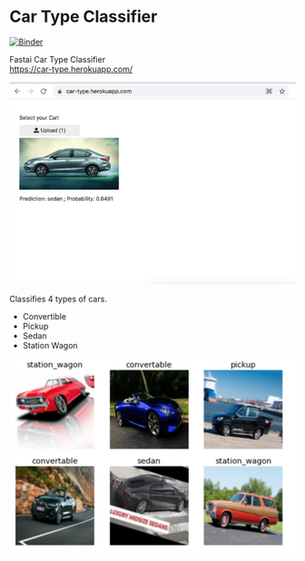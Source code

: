 # Car Type Classifier
[![Binder](https://mybinder.org/badge_logo.svg)](https://mybinder.org/v2/gh/Aravinda89/bear_app/HEAD?urlpath=%2Fvoila%2Frender%2FBear_App.ipynb)
 
Fastai Car Type Classifier    
https://car-type.herokuapp.com/

![Alt Text](https://github.com/Aravinda89/car_type_recognition/blob/main/car_type.gif)


Classifies 4 types of cars.
* Convertible
* Pickup
* Sedan
* Station Wagon

![Alt Text](https://github.com/Aravinda89/car_type_recognition/blob/main/data_sample.png)
